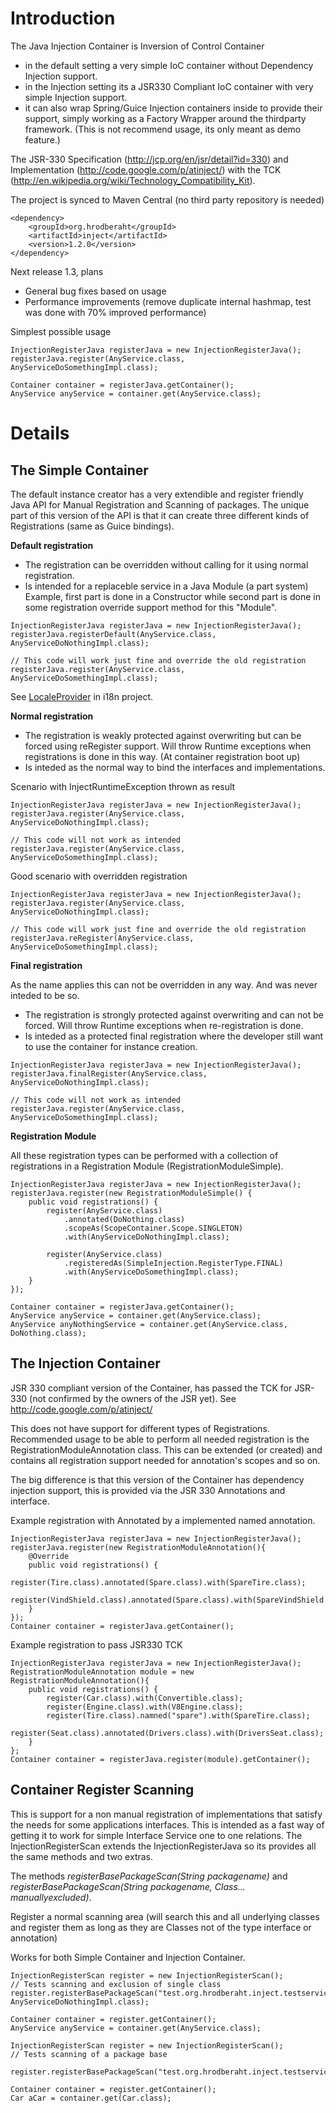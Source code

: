 # Introduction #

The Java Injection Container is Inversion of Control Container
- in the default setting a very simple IoC container without Dependency Injection support.
- in the Injection setting its a JSR330 Compliant IoC container with very simple Injection support.
- it can also wrap Spring/Guice Injection containers inside to provide their support, simply working as a Factory Wrapper around the thirdparty framework. (This is not recommend usage, its only meant as demo feature.)

The JSR-330 Specification (http://jcp.org/en/jsr/detail?id=330) and Implementation (http://code.google.com/p/atinject/) with the TCK (http://en.wikipedia.org/wiki/Technology_Compatibility_Kit).

The project is synced to Maven Central (no third party repository is needed)
```
<dependency>
    <groupId>org.hrodberaht</groupId>
    <artifactId>inject</artifactId>
    <version>1.2.0</version>
</dependency>

```

Next release 1.3, plans
- General bug fixes based on usage
- Performance improvements (remove duplicate internal hashmap, test was done with 70% improved performance)

Simplest possible usage

```
InjectionRegisterJava registerJava = new InjectionRegisterJava();
registerJava.register(AnyService.class, AnyServiceDoSomethingImpl.class);

Container container = registerJava.getContainer();
AnyService anyService = container.get(AnyService.class);
```

# Details #

## The Simple Container ##

The default instance creator has a very extendible and register friendly Java API for Manual Registration and Scanning of packages.
The unique part of this version of the API is that it can create three different kinds of Registrations (same as Guice bindings).

**Default registration**
  * The registration can be overridden without calling for it using normal registration.
  * Is intended for a replaceble service in a Java Module (a part system)
Example, first part is done in a Constructor while second part is done in some registration override support method for this "Module".

```
InjectionRegisterJava registerJava = new InjectionRegisterJava();
registerJava.registerDefault(AnyService.class, AnyServiceDoNothingImpl.class);

// This code will work just fine and override the old registration
registerJava.register(AnyService.class, AnyServiceDoSomethingImpl.class);
```

See [LocaleProvider](http://code.google.com/p/java-simple-utils/source/browse/tags/1.0.0/i18n/src/main/java/org/hrodberaht/i18n/locale/LocaleProvider.java) in i18n project.


**Normal registration**

  * The registration is weakly protected against overwriting but can be forced using reRegister support. Will throw Runtime exceptions when registrations is done in this way. (At container registration boot up)
  * Is inteded as the normal way to bind the interfaces and implementations.

Scenario with InjectRuntimeException thrown as result
```
InjectionRegisterJava registerJava = new InjectionRegisterJava();
registerJava.register(AnyService.class, AnyServiceDoNothingImpl.class);

// This code will not work as intended
registerJava.register(AnyService.class, AnyServiceDoSomethingImpl.class);
```
Good scenario with overridden registration
```
InjectionRegisterJava registerJava = new InjectionRegisterJava();
registerJava.register(AnyService.class, AnyServiceDoNothingImpl.class);

// This code will work just fine and override the old registration
registerJava.reRegister(AnyService.class, AnyServiceDoSomethingImpl.class);
```

**Final registration**

As the name applies this can not be overridden in any way. And was never inteded to be so.

  * The registration is strongly protected against overwriting and can not be forced. Will throw Runtime exceptions when re-registration is done.
  * Is inteded as a protected final registration where the developer still want to use the container for instance creation.

```
InjectionRegisterJava registerJava = new InjectionRegisterJava();
registerJava.finalRegister(AnyService.class, AnyServiceDoNothingImpl.class);

// This code will not work as intended
registerJava.register(AnyService.class, AnyServiceDoSomethingImpl.class);
```

**Registration Module**

All these registration types can be performed with a collection of registrations in a Registration Module (RegistrationModuleSimple).
```
InjectionRegisterJava registerJava = new InjectionRegisterJava();
registerJava.register(new RegistrationModuleSimple() {
    public void registrations() {
        register(AnyService.class)
            .annotated(DoNothing.class)
            .scopeAs(ScopeContainer.Scope.SINGLETON)
            .with(AnyServiceDoNothingImpl.class);

        register(AnyService.class)
            .registeredAs(SimpleInjection.RegisterType.FINAL)
            .with(AnyServiceDoSomethingImpl.class);
    }
});

Container container = registerJava.getContainer();
AnyService anyService = container.get(AnyService.class);
AnyService anyNothingService = container.get(AnyService.class, DoNothing.class);

```
## The Injection Container ##

JSR 330 compliant version of the Container, has passed the TCK for JSR-330 (not confirmed by the owners of the JSR yet).
See http://code.google.com/p/atinject/

This does not have support for different types of Registrations. Recommended usage to be able to perform all needed registration is the RegistrationModuleAnnotation class. This can be extended (or created) and contains all registration support needed for annotation's scopes and so on.

The big difference is that this version of the Container has dependency injection support, this is provided via the JSR 330 Annotations and interface.

Example registration with Annotated by a implemented named annotation.
```
InjectionRegisterJava registerJava = new InjectionRegisterJava();
registerJava.register(new RegistrationModuleAnnotation(){
    @Override
    public void registrations() {
       register(Tire.class).annotated(Spare.class).with(SpareTire.class);
       register(VindShield.class).annotated(Spare.class).with(SpareVindShield.class);
    }
});
Container container = registerJava.getContainer();
```

Example registration to pass JSR330 TCK
```
InjectionRegisterJava registerJava = new InjectionRegisterJava();
RegistrationModuleAnnotation module = new RegistrationModuleAnnotation(){         
    public void registrations() {
        register(Car.class).with(Convertible.class);
        register(Engine.class).with(V8Engine.class);
        register(Tire.class).namned("spare").with(SpareTire.class);
        register(Seat.class).annotated(Drivers.class).with(DriversSeat.class);
    }
};
Container container = registerJava.register(module).getContainer();
```

## Container Register Scanning ##

This is support for a non manual registration of implementations that satisfy the needs for some applications interfaces. This is intended as a fast way of getting it to work for simple Interface Service one to one relations. The InjectionRegisterScan extends the InjectionRegisterJava so its provides all the same methods and two extras.

The methods _registerBasePackageScan(String packagename)_ and _registerBasePackageScan(String packagename, Class... manuallyexcluded)_.

Register a normal scanning area (will search this and all underlying classes and register them as long as they are Classes not of the type interface or annotation)

Works for both Simple Container and Injection Container.

```
InjectionRegisterScan register = new InjectionRegisterScan();
// Tests scanning and exclusion of single class
register.registerBasePackageScan("test.org.hrodberaht.inject.testservices", AnyServiceDoNothingImpl.class);

Container container = register.getContainer();
AnyService anyService = container.get(AnyService.class);
```

```
InjectionRegisterScan register = new InjectionRegisterScan();
// Tests scanning of a package base
      register.registerBasePackageScan("test.org.hrodberaht.inject.testservices.annotated");

Container container = register.getContainer();
Car aCar = container.get(Car.class);
```